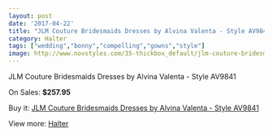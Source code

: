 ```yaml
---
layout: post
date: '2017-04-22'
title: "JLM Couture Bridesmaids Dresses by Alvina Valenta - Style AV9841"
category: Halter
tags: ["wedding","bonny","compelling","gowns","style"]
image: http://www.novstyles.com/35-thickbox_default/jlm-couture-bridesmaids-dresses-by-alvina-valenta-style-av9841.jpg
---
```

JLM Couture Bridesmaids Dresses by Alvina Valenta - Style AV9841

On Sales: **$257.95**
<a href="https://www.novstyles.com/en/halter/21-jlm-couture-bridesmaids-dresses-by-alvina-valenta-style-av9841.html"><amp-img layout="responsive" width="600" height="600" src="//www.novstyles.com/35-thickbox_default/jlm-couture-bridesmaids-dresses-by-alvina-valenta-style-av9841.jpg" alt="JLM Couture Bridesmaids Dresses by Alvina Valenta - Style AV9841 0" /></a>
<a href="https://www.novstyles.com/en/halter/21-jlm-couture-bridesmaids-dresses-by-alvina-valenta-style-av9841.html"><amp-img layout="responsive" width="600" height="600" src="//www.novstyles.com/36-thickbox_default/jlm-couture-bridesmaids-dresses-by-alvina-valenta-style-av9841.jpg" alt="JLM Couture Bridesmaids Dresses by Alvina Valenta - Style AV9841 1" /></a>

Buy it: [JLM Couture Bridesmaids Dresses by Alvina Valenta - Style AV9841](https://www.novstyles.com/en/halter/21-jlm-couture-bridesmaids-dresses-by-alvina-valenta-style-av9841.html "JLM Couture Bridesmaids Dresses by Alvina Valenta - Style AV9841")

View more: [Halter](https://www.novstyles.com/en/3-halter "Halter")